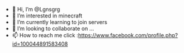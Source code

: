 - 👋 Hi, I’m @Lgnsgrg
- 👀 I’m interested in minecraft
- 🌱 I’m currently learning to join servers
- 💞️ I’m looking to collaborate on ...
- 📫 How to reach me click :https://www.facebook.com/profile.php?id=100044891583408

<!---
Lgnsgrg/Lgnsgrg is a ✨ special ✨ repository because its `README.md` (this file) appears on your GitHub profile.
You can click the Preview link to take a look at your changes.
--->
